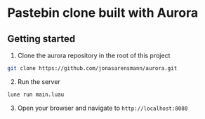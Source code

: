 # Pastebin clone built with Aurora

## Getting started

1. Clone the aurora repository in the root of this project

```bash
git clone https://github.com/jonasarensmann/aurora.git
```

2. Run the server

```bash
lune run main.luau
```

3. Open your browser and navigate to `http://localhost:8080`

